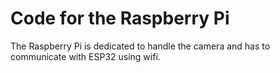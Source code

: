 # Code for the Raspberry Pi

The Raspberry Pi is dedicated to handle the camera and has to communicate with ESP32 using wifi.